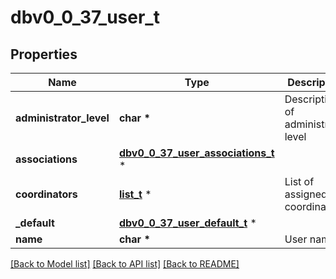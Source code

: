# dbv0_0_37_user_t

## Properties
Name | Type | Description | Notes
------------ | ------------- | ------------- | -------------
**administrator_level** | **char \*** | Description of administrator level | [optional] 
**associations** | [**dbv0_0_37_user_associations_t**](dbv0_0_37_user_associations.md) \* |  | [optional] 
**coordinators** | [**list_t**](dbv0_0_37_coordinator_info.md) \* | List of assigned coordinators | [optional] 
**_default** | [**dbv0_0_37_user_default_t**](dbv0_0_37_user_default.md) \* |  | [optional] 
**name** | **char \*** | User name | [optional] 

[[Back to Model list]](../README.md#documentation-for-models) [[Back to API list]](../README.md#documentation-for-api-endpoints) [[Back to README]](../README.md)


